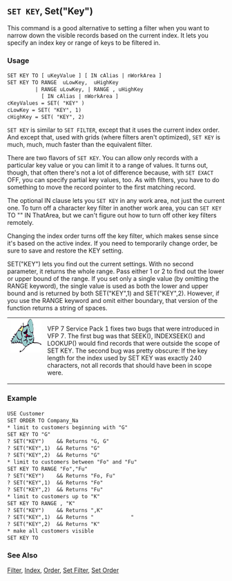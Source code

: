 ## `SET KEY`, Set("Key")

This command is a good alternative to setting a filter when you want to narrow down the visible records based on the current index. It lets you specify an index key or range of keys to be filtered in. 

### Usage

```foxpro
SET KEY TO [ uKeyValue ] [ IN cAlias | nWorkArea ]
SET KEY TO RANGE  uLowKey,  uHighKey
         | RANGE uLowKey, | RANGE , uHighKey
           [ IN cAlias | nWorkArea ]
cKeyValues = SET( "KEY" )
cLowKey = SET( "KEY", 1)
cHighKey = SET( "KEY", 2)
```

`SET KEY` is similar to `SET FILTER`, except that it uses the current index order. And except that, used with grids (where filters aren't optimized), `SET KEY` is much, much, much faster than the equivalent filter.

There are two flavors of `SET KEY`. You can allow only records with a particular key value or you can limit it to a range of values. It turns out, though, that often there's not a lot of difference because, with `SET EXACT` OFF, you can specify partial key values, too. As with filters, you have to do something to move the record pointer to the first matching record. 

The optional IN clause lets you `SET KEY` in any work area, not just the current one. To turn off a character key filter in another work area, you can `SET KEY` TO "" IN ThatArea, but we can't figure out how to turn off other key filters remotely.

Changing the index order turns off the key filter, which makes sense since it's based on the active index. If you need to temporarily change order, be sure to save and restore the KEY setting.

SET("KEY") lets you find out the current settings. With no second parameter, it returns the whole range. Pass either 1 or 2 to find out the lower or upper bound of the range. If you set only a single value (by omitting the RANGE keyword), the single value is used as both the lower and upper bound and is returned by both SET("KEY",1) and SET("KEY",2). However, if you use the RANGE keyword and omit either boundary, that version of the function returns a string of spaces.

<table>
<tr>
  <td width="17%" valign="top">
<img width="95" height="78" src="fixbug1.gif">
  </td>
  <td width="83%">
  <p>VFP 7 Service Pack 1 fixes two bugs that were introduced in VFP 7. The first bug was that SEEK(), INDEXSEEK() and LOOKUP() would find records that were outside the scope of SET KEY. The second bug was pretty obscure: If the key length for the index used by SET KEY was exactly 240 characters, not all records that should have been in scope were. </p>
  </td>
 </tr>
</table>

### Example

```foxpro
USE Customer
SET ORDER TO Company_Na
* limit to customers beginning with "G"
SET KEY TO "G"
? SET("KEY")    && Returns "G, G"
? SET("KEY",1)  && Returns "G"
? SET("KEY",2)  && Returns "G"
* limit to customers between "Fo" and "Fu"
SET KEY TO RANGE "Fo","Fu"
? SET("KEY")    && Returns "Fo, Fu"
? SET("KEY",1)  && Returns "Fo"
? SET("KEY",2)  && Returns "Fu"
* limit to customers up to "K"
SET KEY TO RANGE , "K"
? SET("KEY")    && Returns ",K"
? SET("KEY",1)  && Returns "            "
? SET("KEY",2)  && Returns "K"
* make all customers visible
SET KEY TO
```
### See Also

[Filter](s4g434.md), [Index](s4g074.md), [Order](s4g434.md), [Set Filter](s4g092.md), [Set Order](s4g093.md)